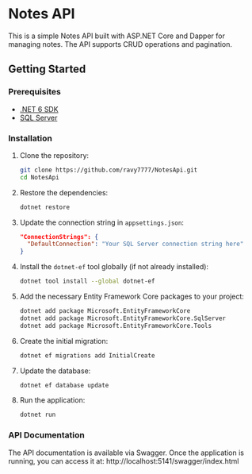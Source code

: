 # Notes API

This is a simple Notes API built with ASP.NET Core and Dapper for managing notes. The API supports CRUD operations and pagination.

## Getting Started

### Prerequisites

- [.NET 6 SDK](https://dotnet.microsoft.com/download/dotnet/6.0)
- [SQL Server](https://www.microsoft.com/en-us/sql-server/sql-server-downloads)

### Installation

1. Clone the repository:
    ```sh
    git clone https://github.com/ravy7777/NotesApi.git
    cd NotesApi
    ```

2. Restore the dependencies:
    ```sh
    dotnet restore
    ```

3. Update the connection string in `appsettings.json`:
    ```json
    "ConnectionStrings": {
      "DefaultConnection": "Your SQL Server connection string here"
    }
    ```

4. Install the `dotnet-ef` tool globally (if not already installed):
    ```sh
    dotnet tool install --global dotnet-ef
    ```

5. Add the necessary Entity Framework Core packages to your project:
    ```sh
    dotnet add package Microsoft.EntityFrameworkCore
    dotnet add package Microsoft.EntityFrameworkCore.SqlServer
    dotnet add package Microsoft.EntityFrameworkCore.Tools
    ```

6. Create the initial migration:
    ```sh
    dotnet ef migrations add InitialCreate
    ```

7. Update the database:
    ```sh
    dotnet ef database update
    ```

8. Run the application:
    ```sh
    dotnet run
    ```

### API Documentation

The API documentation is available via Swagger. Once the application is running, you can access it at: http://localhost:5141/swagger/index.html